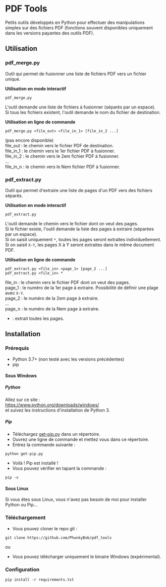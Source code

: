 # PDF Tools
Petits outils développés en Python pour effectuer des manipulations simples sur des fichiers PDF (fonctions souvent disponibles uniquement dans les versions payantes des outils PDF). 

## Utilisation

### pdf_merge.py
Outil qui permet de fusionner une liste de fichiers PDF vers un fichier unique. 
  
**Utilisation en mode interactif**  
```
pdf_merge.py
```
L'outil demande une liste de fichiers à fusionner (séparés par un espace).  
Si tous les fichiers existent, l'outil demande le nom du fichier de destination.  
  
**Utilisation en ligne de commande**  
```
pdf_merge.py <file_out> <file_in_1> [file_in_2 ...]
```
(pas encore disponible)  
file_out : le chemin vers le fichier PDF de destination.  
file_in_1 : le chemin vers le 1er fichier PDF à fusionner.  
file_in_2 : le chemin vers le 2em fichier PDF à fusionner.  
...  
file_in_n : le chemin vers le Nem fichier PDF à fusionner.  
  
  
### pdf_extract.py 
Outil qui permet d'extraire une liste de pages d'un PDF vers des fichiers séparés.  
  
**Utilisation en mode interactif**  
```
pdf_extract.py
```
L'outil demande le chemin vers le fichier dont on veut des pages.  
Si le fichier existe, l'outil demande la liste des pages à extraire (séparées par un espace).  
Si on saisit uniquement `*`, toutes les pages seront extraites individuellement.  
Si on saisit `X-Y`, les pages X à Y seront extraites dans le même document PDF.  
  
  
**Utilisation en ligne de commande**  
```
pdf_extract.py <file_in> <page_1> [page_2 ...]
pdf_extract.py <file_in> *
```
file_in : le chemin vers le fichier PDF dont on veut des pages.  
page_1 : le numéro de la 1er page à extraire. Possibilité de définir une plage avec `X-Y`.  
page_2 : le numéro de la 2em page à extraire.  
...  
page_n : le numéro de la Nem page à extraire.  
* : extrait toutes les pages.  
  
  
## Installation
### Prérequis
- Python 3.7+ (non testé avec les versions précédentes)  
- pip  
  
  
#### Sous Windows
##### Python
Allez sur ce site :  
https://www.python.org/downloads/windows/  
et suivez les instructions d'installation de Python 3.  
  
##### Pip
- Téléchargez [get-pip.py](https://bootstrap.pypa.io/get-pip.py) dans un répertoire.  
- Ouvrez une ligne de commande et mettez vous dans ce répertoire.  
- Entrez la commande suivante :  
```
python get-pip.py
```
- Voilà ! Pip est installé !  
- Vous pouvez vérifier en tapant la commande :  
```
pip -v
```

#### Sous Linux
Si vous êtes sous Linux, vous n'avez pas besoin de moi pour installer Python ou Pip...  
  
### Téléchargement
- Vous pouvez cloner le repo git :  
```
git clone https://github.com/PhunkyBob/pdf_tools
```
ou  
- Vous pouvez télécharger uniquement le binaire Windows (expérimental).   
  
  
### Configuration
```
pip install -r requirements.txt
```
